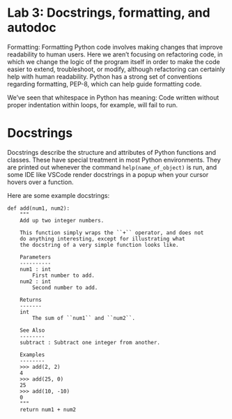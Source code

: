 Lab 3: Docstrings, formatting, and autodoc
==============

Formatting: Formatting Python code involves making changes that improve readability to human users. Here we aren’t focusing on refactoring code, in which we change the logic of the program itself in order to make the code easier to extend, troubleshoot, or modify, although refactoring can certainly help with human readability. Python has a strong set of conventions regarding formatting, PEP-8, which can help guide formatting code.

We’ve seen that whitespace in Python has meaning: Code written without proper indentation within loops, for example, will fail to run. 



# Docstrings

Docstrings describe the structure and attributes of Python functions and classes. These have special treatment in most Python environments. They are printed out whenever the command `help(name_of_object)` is run, and some IDE like VSCode render docstrings in a popup when your cursor hovers over a function.

Here are some example docstrings:

    def add(num1, num2):
        """
        Add up two integer numbers.

        This function simply wraps the ``+`` operator, and does not
        do anything interesting, except for illustrating what
        the docstring of a very simple function looks like.

        Parameters
        ----------
        num1 : int
            First number to add.
        num2 : int
            Second number to add.

        Returns
        -------
        int
            The sum of ``num1`` and ``num2``.

        See Also
        --------
        subtract : Subtract one integer from another.

        Examples
        --------
        >>> add(2, 2)
        4
        >>> add(25, 0)
        25
        >>> add(10, -10)
        0
        """
        return num1 + num2


